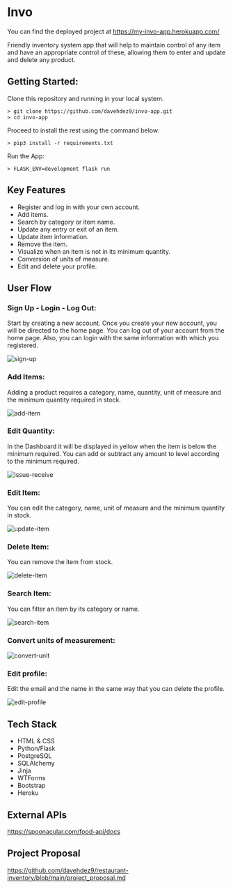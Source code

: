 # Invo

You can find the deployed project at https://my-invo-app.herokuapp.com/

Friendly inventory system app that will help to maintain control of any item and have an appropriate control of these, allowing them to enter and update and delete any product.

## Getting Started:
Clone this repository and running in your local system.

    > git clone https://github.com/davehdez9/invo-app.git
    > cd invo-app

Proceed to install the rest using the command below:

    > pip3 install -r requirements.txt

Run the App:

    > FLASK_ENV=development flask run

## Key Features

- Register and log in with your own account.
- Add items.
- Search by category or item name.
- Update any entry or exit of an item.
- Update item information.
- Remove the item.
- Visualize when an item is not in its minimum quantity.
- Conversion of units of measure.
- Edit and delete your profile.

## User Flow 

### Sign Up - Login - Log Out:
Start by creating a new account. Once you create your new account, you will be directed to the home page. You can log out of your account from the home page. Also, you can login with the same information with which you registered.

![sign-up](static/gifs/signup.gif)

### Add Items:
Adding a product requires a category, name, quantity, unit of measure and the minimum quantity required in stock.

![add-item](static/gifs/add-item.gif)
### Edit Quantity:
In the Dashboard it will be displayed in yellow when the item is below the minimum required. You can add or subtract any amount to level according to the minimum required.

![issue-receive](static/gifs/issue-receive.gif)

### Edit Item:
You can edit the category, name, unit of measure and the minimum quantity in stock.

![update-item](static/gifs/update-item.gif)

### Delete Item:
You can remove the item from stock.

![delete-item](static/gifs/delete-item.gif)

### Search Item:
You can filter an item by its category or name.

![search-item](static/gifs/search-item.gif)

### Convert units of measurement:

![convert-unit](static/gifs/convert-unit.gif)
### Edit profile:
Edit the email and the name in the same way that you can delete the profile.

![edit-profile](static/gifs/edit-profile.gif)



## Tech Stack

- HTML & CSS
- Python/Flask
- PostgreSQL
- SQLAlchemy
- Jinja
- WTForms
- Bootstrap
- Heroku
## External APIs
https://spoonacular.com/food-api/docs

## Project Proposal
https://github.com/davehdez9/restaurant-inventory/blob/main/project_proposal.md
